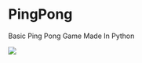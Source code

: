 # PingPong
Basic Ping Pong Game Made In Python

<img src="https://telegra.ph/file/384557e73ee52f826eefc.jpg">
